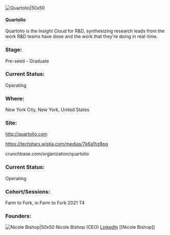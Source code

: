 

![Quartolio|50x50](https://apimg.techstars.com/connect/images/image_files/615b6e07e0cea500077b3ed5/original/logoform_quartolio-bg-dark-2kX2k.png)

#### Quartolio
Quartolio is the Insight Cloud for R&D, synthesizing research leads from the work R&D teams have done and the work that they're doing in real-time.

### Stage: 
Pre-seed - Graduate 

### Current Status: 
Operating

### Where:
New York City, New York, United States

### Site:
http://quartolio.com

https://techstars.wistia.com/medias/7k6a1hz8pg

crunchbase.com/organization/quartolio

### Current Status: 
Operating

### Cohort/Sessions: 
Farm to Fork, in Farm to Fork 2021 T4

### Founders: 

![Nicole Bishop|50x50](https://s3.amazonaws.com/f6s-public/profiles/1090007_th2.jpg) Nicole Bishop (CEO) [LinkedIn](https://linkedin.com/in/nicolebishopdt) [[Nicole Bishop]]



